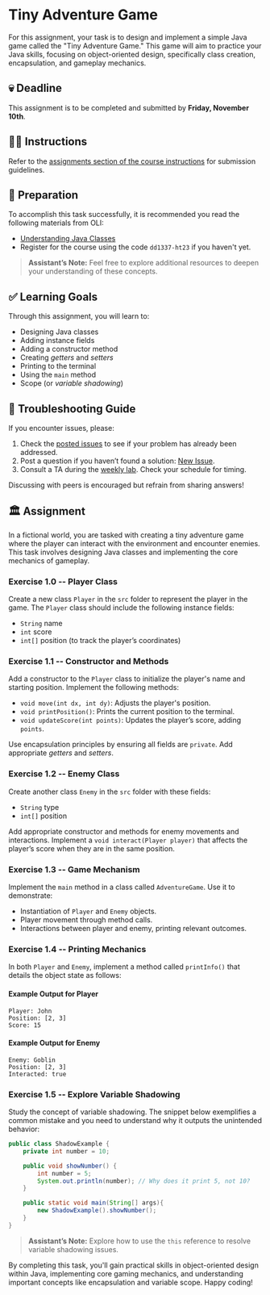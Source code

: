 # Tiny Adventure Game

For this assignment, your task is to design and implement a simple Java game called the "Tiny Adventure Game." This game will aim to practice your Java skills, focusing on object-oriented design, specifically class creation, encapsulation, and gameplay mechanics.

## 💀 Deadline

This assignment is to be completed and submitted by **Friday, November 10th**.

## 👩‍🏫 Instructions

Refer to the [assignments section of the course instructions](https://gits-15.sys.kth.se/inda-23/course-instructions#assignments) for submission guidelines.

## 📝 Preparation

To accomplish this task successfully, it is recommended you read the following materials from OLI:

- [Understanding Java Classes](https://kth.oli.cmu.edu/jcourse/webui/syllabus/module.do?context=f5e5a808ac1f088812f2a8ce315bac60) 
- Register for the course using the code `dd1337-ht23` if you haven't yet.

> **Assistant’s Note:** Feel free to explore additional resources to deepen your understanding of these concepts.

## ✅ Learning Goals

Through this assignment, you will learn to:

- Designing Java classes
- Adding instance fields
- Adding a constructor method
- Creating *getters* and *setters*
- Printing to the terminal
- Using the `main` method
- Scope (or *variable shadowing*)

## 🚨 Troubleshooting Guide

If you encounter issues, please:

1. Check the [posted issues](https://gits-15.sys.kth.se/inda-23/help/issues) to see if your problem has already been addressed.
2. Post a question if you haven’t found a solution: [New Issue](https://gits-15.sys.kth.se/inda-23/help/issues/new).
3. Consult a TA during the [weekly lab](https://queue.csc.kth.se/Queue/INDA). Check your schedule for timing.

Discussing with peers is encouraged but refrain from sharing answers!

## 🏛 Assignment

In a fictional world, you are tasked with creating a tiny adventure game where the player can interact with the environment and encounter enemies. This task involves designing Java classes and implementing the core mechanics of gameplay.

### Exercise 1.0 -- Player Class

Create a new class `Player` in the `src` folder to represent the player in the game. The `Player` class should include the following instance fields:

- `String` name
- `int` score
- `int[]` position (to track the player’s coordinates)

### Exercise 1.1 -- Constructor and Methods

Add a constructor to the `Player` class to initialize the player's name and starting position. Implement the following methods:

- `void move(int dx, int dy)`: Adjusts the player's position.
- `void printPosition()`: Prints the current position to the terminal.
- `void updateScore(int points)`: Updates the player’s score, adding `points`.

Use encapsulation principles by ensuring all fields are `private`. Add appropriate *getters* and *setters*.

### Exercise 1.2 -- Enemy Class

Create another class `Enemy` in the `src` folder with these fields:

- `String` type
- `int[]` position

Add appropriate constructor and methods for enemy movements and interactions. Implement a `void interact(Player player)` that affects the player’s score when they are in the same position.

### Exercise 1.3 -- Game Mechanism

Implement the `main` method in a class called `AdventureGame`. Use it to demonstrate:

- Instantiation of `Player` and `Enemy` objects.
- Player movement through method calls.
- Interactions between player and enemy, printing relevant outcomes.

### Exercise 1.4 -- Printing Mechanics

In both `Player` and `Enemy`, implement a method called `printInfo()` that details the object state as follows:

#### Example Output for Player
```
Player: John
Position: [2, 3]
Score: 15
```

#### Example Output for Enemy
```
Enemy: Goblin
Position: [2, 3]
Interacted: true
```

### Exercise 1.5 -- Explore Variable Shadowing

Study the concept of variable shadowing. The snippet below exemplifies a common mistake and you need to understand why it outputs the unintended behavior:

```Java
public class ShadowExample {
    private int number = 10;

    public void showNumber() {
        int number = 5;
        System.out.println(number); // Why does it print 5, not 10?
    }

    public static void main(String[] args){
        new ShadowExample().showNumber();
    }
}
```

> **Assistant’s Note:** Explore how to use the `this` reference to resolve variable shadowing issues.

By completing this task, you'll gain practical skills in object-oriented design within Java, implementing core gaming mechanics, and understanding important concepts like encapsulation and variable scope. Happy coding!